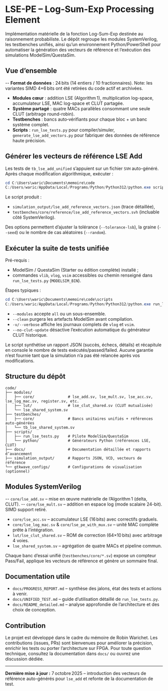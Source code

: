 # LSE-PE – Log-Sum-Exp Processing Element

Implémentation matérielle de la fonction Log-Sum-Exp destinée au raisonnement probabiliste. Le dépôt regroupe les modules SystemVerilog, les testbenches unifiés, ainsi qu’un environnement Python/PowerShell pour automatiser la génération des vecteurs de référence et l’exécution des simulations ModelSim/QuestaSim.

## Vue d’ensemble

-- **Format de données** : 24 bits (14 entiers / 10 fractionnaires). Note: les variantes SIMD 4×6 bits ont été retirées du code actif et archivées.
- **Modules cœur** : addition LSE (Algorithm 1), multiplication log-space, accumulateur LSE, MAC log-space et CLUT partagée.
- **Système partagé** : quatre MACs parallèles consommant une seule CLUT (arbitrage round-robin).
- **Testbenches** : bancs auto‑vérifiants pour chaque bloc + un banc système complet.
- **Scripts** : `run_lse_tests.py` pour compiler/simuler, `generate_lse_add_vectors.py` pour fabriquer des données de référence haute précision.

## Générer les vecteurs de référence LSE Add

Les tests de `tb_lse_add_unified` s’appuient sur un fichier `SVH` auto-généré. Après chaque modification algorithmique, exécuter :

```powershell
cd C:\Users\waric\Documents\memoire\code
C:/Users/waric/AppData/Local/Programs/Python/Python312/python.exe scripts/python/generate_lse_add_vectors.py
```

Le script produit :

- `simulation_output/lse_add_reference_vectors.json` (trace détaillée),
- `testbenches/core/reference/lse_add_reference_vectors.svh` (incluable côté SystemVerilog).

Des options permettent d’ajuster la tolérance (`--tolerance-lsb`), la graine (`--seed`) ou le nombre de cas aléatoires (`--random`).

## Exécuter la suite de tests unifiée

Pré-requis :

- ModelSim / QuestaSim (Starter ou édition complète) installé ;
- commandes `vlib`, `vlog`, `vsim` accessibles ou chemin renseigné dans `run_lse_tests.py` (`MODELSIM_BIN`).

Étapes typiques :

```powershell
cd C:\Users\waric\Documents\memoire\code\scripts
C:/Users/waric/AppData/Local/Programs/Python/Python312/python.exe run_lse_tests.py --modules lse_add lse_mult lse_acc register lse_shared_system --report ..\simulation_output\lse_test_report.json
```

- `--modules` accepte `all` ou un sous-ensemble.
- `--clean` purgera les artefacts ModelSim avant compilation.
- `-v/--verbose` affiche les journaux complets de `vlog` et `vsim`.
- `--no-clut-update` désactive l’exécution automatique du générateur CLUT historique.

Le script synthétise un rapport JSON (succès, échecs, détails) et récapitule en console le nombre de tests exécutés/passed/failed. Aucune garantie n’est fournie tant que la simulation n’a pas été relancée après vos modifications.

## Structure du dépôt

```
code/
├── modules/
│   ├── core/               # lse_add.sv, lse_mult.sv, lse_acc.sv, lse_log_mac.sv, register.sv, etc.
│   ├── lut/                # lse_clut_shared.sv (CLUT mutualisée)
│   └── lse_shared_system.sv
├── testbenches/
│   ├── core/               # Bancs unitaires unifiés + références auto-générées
│   └── tb_lse_shared_system.sv
├── scripts/
│   ├── run_lse_tests.py    # Pilote ModelSim/QuestaSim
│   └── python/             # Générateurs Python (références LSE, CLUT)
├── docs/                   # Documentation détaillée et rapports d’avancement
├── simulation_output/      # Rapports JSON, VCD, vecteurs de référence
└── gtkwave_configs/        # Configurations de visualisation (optionnel)
```

## Modules SystemVerilog

-- `core/lse_add.sv` – mise en œuvre matérielle de l’Algorithm 1 (delta, CLUT).
-- `core/lse_mult.sv` – addition en espace log (mode scalaire 24-bit). SIMD support retiré.
- `core/lse_acc.sv` – accumulateur LSE (16 bits) avec correctifs graduels.
- `core/lse_log_mac.sv` & `core/lse_pe_with_mux.sv` – unité MAC complète prête à l’intégration.
- `lut/lse_clut_shared.sv` – ROM de correction (64×10 bits) avec arbitrage 4 voies.
- `lse_shared_system.sv` – agrégation de quatre MACs et pipeline commun.

Chaque banc d’essai unifié (`testbenches/core/*.sv`) expose un compteur Pass/Fail, applique les vecteurs de référence et génère un sommaire final.

## Documentation utile

- `docs/PROGRESS_REPORT.md` – synthèse des jalons, état des tests et actions à venir.
- `docs/UNIFIED_TEST.md` – guide d’utilisation détaillé de `run_lse_tests.py`.
- `docs/README_detailed.md` – analyse approfondie de l’architecture et des choix de conception.

## Contribution

Le projet est développé dans le cadre du mémoire de Robin Warichet. Les contributions (issues, PRs) sont bienvenues pour améliorer la précision, enrichir les tests ou porter l’architecture sur FPGA. Pour toute question technique, consultez la documentation dans `docs/` ou ouvrez une discussion dédiée.

---

**Dernière mise à jour :** 7 octobre 2025 – introduction des vecteurs de référence auto-générés pour `lse_add` et refonte de la documentation de test.